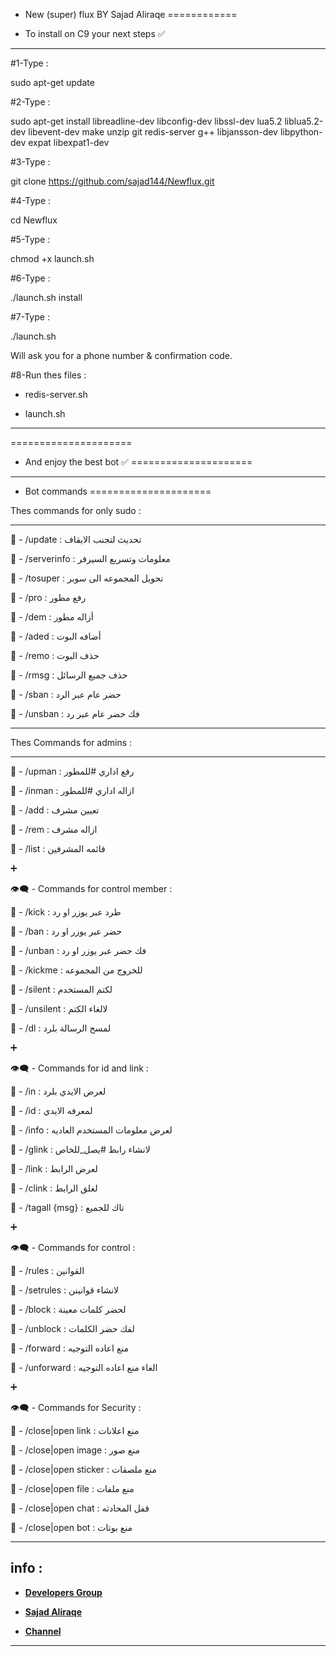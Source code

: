 - New (super) flux BY Sajad Aliraqe
============

- To install on C9 your next steps ✅
-----------

#1-Type :

sudo apt-get update

#2-Type :

sudo apt-get install libreadline-dev libconfig-dev libssl-dev lua5.2 liblua5.2-dev libevent-dev make unzip git redis-server g++ libjansson-dev libpython-dev expat libexpat1-dev

#3-Type :

git clone https://github.com/sajad144/Newflux.git

#4-Type :

cd Newflux

#5-Type :

chmod +x launch.sh

#6-Type :

./launch.sh install

#7-Type :

./launch.sh 

Will ask you for a phone number & confirmation code. 

#8-Run thes files :

- redis-server.sh 

- launch.sh

-----------------

=====================
- And enjoy the best bot ✅
=====================

-----------------

- Bot commands
=====================

Thes commands for only sudo :

--------------------

🌟 - /update : تحديث لتجنب الايقاف

🌟 - /serverinfo : معلومات وتسريع السيرفر

🌟 - /tosuper : تحويل المجموعه الى سوبر

🌟 - /pro : رفع مطور

🌟 - /dem : أزاله مطور

🌟 - /aded : أضافه البوت

🌟 - /remo : حذف البوت

🌟 - /rmsg : حذف جميع الرسائل 

🌟 - /sban : حضر عام عبر الرد

🌟 - /unsban : فك حضر عام عبر رد

---------------------

Thes Commands for admins :

---------------------


💭 - /upman : رفع اداري #للمطور

💭 - /inman : ازاله اداري #للمطور

💭 - /add : تعيين مشرف

💭 - /rem : ازاله مشرف

💭 - /list : قائمه المشرفين 


➕

👁‍🗨 - Commands for control member :

💭 - /kick : طرد عبر يوزر او رد

💭 - /ban : حضر عبر يوزر او رد

💭 - /unban : فك حضر عبر يوزر او رد

💭 - /kickme : للخروج من المجموعه

💭 - /silent : لكتم المستخدم

💭 - /unsilent : لالغاء الكتم

💭 - /dl : لمسح الرسالة بلرد


➕

👁‍🗨 - Commands for id and link :

💭 - /in : لعرض الايدي بلرد

💭 - /id : لمعرفه الايدي

💭 - /info : لعرض معلومات المستخدم العاديه

💭 - /glink : لانشاء رابط #يصل_للخاص

💭 - /link : لعرض الرابط

💭 - /clink : لغلق الرابط

💭 - /tagall {msg} : تاك للجميع


➕

👁‍🗨 - Commands for control :

💭 - /rules : القوانين

💭 - /setrules : لانشاء قوانينن

💭 - /block : لحضر كلمات معينة

💭 - /unblock : لفك حضر الكلمات

💭 - /forward : منع اعاده التوجيه

💭 - /unforward : الغاء منع اعاده التوجيه


➕

👁‍🗨 - Commands for Security :

💭 - /close|open link : منع اعلانات

💭 - /close|open image : منع صور

💭 - /close|open sticker : منع ملصقات

💭 - /close|open file  : منع ملفات

💭 - /close|open chat : قفل المحادثه

💭 - /close|open bot : منع بوتات


--------
info :
--------

-  [**Developers Group**](https://telegram.me/joinchat/Csb3vT-OnpRoZ3YzceYN2Q)

- **[Sajad Aliraqe](https://telegram.me/SasO_0)**

- **[Channel](https://telegram.me/Helper12)**


-----------
